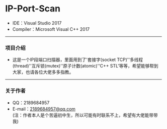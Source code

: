 # IP-Port-Scan
* IDE：Visual Studio 2017<br>
* Compiler：Microsoft Visual C++ 2017<br>
---------
### 项目介绍
* 这是一个IP段端口扫描器，里面用到了'套接字(socket TCP)''多线程(thread)''互斥锁(mutex)''原子计数(atomic)''C++ STL'等等，希望能够帮到大家，也请各位大佬多多指教。<br>
---------
### 关于作者
* QQ：2189684957<br>
* E-mail：2189684957@qq.com<br>
(注：作者本人是个苦逼初中生，所以可能有时联系不上，希望有大佬能带带我)
